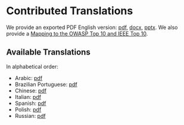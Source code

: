 # Contributed Translations

We provide an exported PDF English version: [pdf](https://github.com/OWASP/www-project-proactive-controls/blob/master/v3/OWASP_Top_10_Proactive_Controls_V3.pdf), [docx](https://github.com/OWASP/www-project-proactive-controls/blob/master/v3/OWASP_Top_10_Proactive_Controls_V3.docx), [pptx](https://github.com/OWASP/www-project-proactive-controls/blob/master/v3/OWASP_Top_Ten_Proactive_Controls_v3.pptx). We also provide a [Mapping to the OWASP Top 10 and IEEE Top 10](https://github.com/OWASP/www-project-proactive-controls/blob/master/v3/OWASP-OPC-IEEEE-OTop10-OTMobTop10-ssdf.pdf).

## Available Translations

In alphabetical order:

- Arabic: [pdf](https://github.com/OWASP/www-project-proactive-controls/blob/master/v3/OWASP_Top_10_Proactive_Controls_V3-AR.pdf)
- Brazilian Portuguese: [pdf](https://github.com/OWASP/www-project-proactive-controls/blob/master/v3/OWASP_TOP_10_Proactive_Controls_2018_V3_PT-BR.pdf)
- Chinese: [pdf](https://github.com/OWASP/www-project-proactive-controls/blob/master/v3/OWASP_Top_10_Proactive_Controls_V3_Chinese.pdf)
- Italian: [pdf](https://github.com/OWASP/www-project-proactive-controls/blob/master/v3/OWASP_Top_10_Proactive_Controls_V3-IT.pdf)
- Spanish: [pdf](https://github.com/OWASP/www-project-proactive-controls/blob/master/v3/OWASP_TOP_10_Proactive_Controls_2018_V3_ES-AR.pdf)
- Polish: [pdf](https://github.com/OWASP/www-project-proactive-controls/blob/master/v3/OWASP_TOP_10_Proactive_Controls_2018_V3_PL.pdf)
- Russian: [pdf](https://github.com/OWASP/www-project-proactive-controls/blob/master/v3/Owasp-top-10-proactive-controls-2018-russian.pdf)
